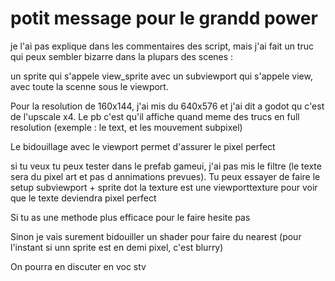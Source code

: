 # potit message pour le grandd power

je l'ai pas explique dans les commentaires des script, mais j'ai fait un truc qui peux sembler bizarre dans la plupars des scenes :

un sprite qui s'appele view_sprite avec un subviewport qui s'appele view, avec toute la scenne sous le viewport.

Pour la resolution de 160x144, j'ai mis du 640x576 et j'ai dit a godot qu c'est de l'upscale x4. Le pb c'est qu'il affiche quand meme des trucs en full resolution (exemple : le text, et les mouvement subpixel)

Le bidouillage avec le viewport permet d'assurer le pixel perfect

si tu veux tu peux tester dans le prefab gameui, j'ai pas mis le filtre (le texte sera du pixel art et pas d annimations prevues).
Tu peux essayer de faire le setup subviewport + sprite dot la texture est une viewporttexture pour voir que le texte deviendra pixel perfect

Si tu as une methode plus efficace pour le faire hesite pas

Sinon je vais surement bidouiller un shader pour faire du nearest (pour l'instant si unn sprite est en demi pixel, c'est blurry)

On pourra en discuter en voc stv
